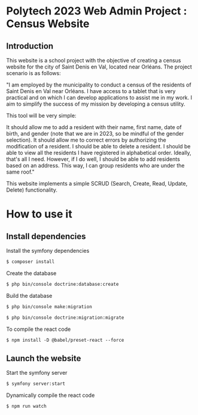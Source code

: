 # Polytech 2023 Web Admin Project : Census Website 
## Introduction
This website is a school project with the objective of creating a census website for the city of Saint Denis en Val, located near Orléans. The project scenario is as follows:

"I am employed by the municipality to conduct a census of the residents of Saint Denis en Val near Orléans. I have access to a tablet that is very practical and on which I can develop applications to assist me in my work. I aim to simplify the success of my mission by developing a census utility.

This tool will be very simple:

It should allow me to add a resident with their name, first name, date of birth, and gender (note that we are in 2023, so be mindful of the gender selection).
It should allow me to correct errors by authorizing the modification of a resident.
I should be able to delete a resident.
I should be able to view all the residents I have registered in alphabetical order.
Ideally, that's all I need. However, if I do well, I should be able to add residents based on an address. This way, I can group residents who are under the same roof."

This website implements a simple SCRUD (Search, Create, Read, Update, Delete) functionality.
# How to use it
## Install dependencies 

Install the symfony dependencies
```sh
$ composer install
```
Create the database
```sh
$ php bin/console doctrine:database:create
```
Build the database
```sh
$ php bin/console make:migration

$ php bin/console doctrine:migration:migrate
```
To compile the react code
```
$ npm install -D @babel/preset-react --force
```

## Launch the website
Start the symfony server
```sh
$ symfony server:start
```
Dynamically compile the react code
```sh
$ npm run watch
```


